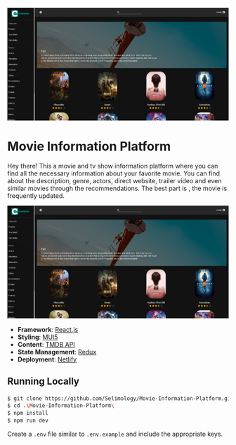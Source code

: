 <img src="https://github.com/Selimology/personal-portfolio/blob/e4e77c88d3bb3b2120f233774b06756f05377d83/src/assets/projectCover.png" alt="A preview of the movie information platform" width="900px"></img>

# Movie Information Platform

Hey there! This a movie and tv show information platform where you can find all the necessary information about your favorite movie. You can find about the description, genre, actors, direct website, trailer video and even similar movies through the recommendations. The best part is , the movie is frequently updated.

<img src="https://github.com/Selimology/personal-portfolio/blob/e4e77c88d3bb3b2120f233774b06756f05377d83/src/assets/projectCover.png" alt="A preview of the movie information platform" width="900px"></img>

- **Framework**: [React.js](https://reactjs.org/)
- **Styling**: [MUI5](https://mui.com/)
- **Content**: [TMDB API](https://developers.themoviedb.org/3/)
- **State Management**: [Redux](https://redux.js.org/)
- **Deployment**: [Netlify](https://www.netlify.com/)

## Running Locally

```bash
$ git clone https://github.com/Selimology/Movie-Information-Platform.git
$ cd .\Movie-Information-Platform\
$ npm install
$ npm run dev
```

Create a `.env` file similar to `.env.example` and include the appropriate keys.
